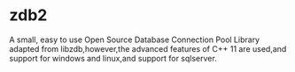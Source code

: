 # zdb2
A small, easy to use Open Source Database Connection Pool Library adapted from libzdb,however,the advanced features of C++ 11 are used,and support for windows and linux,and support for sqlserver.
